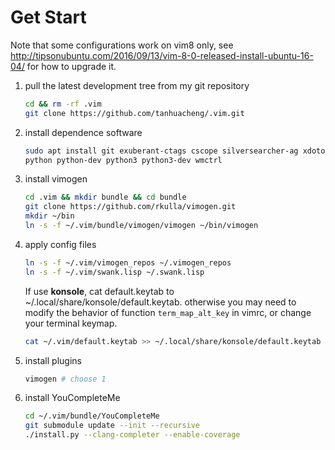 Get Start
====================================================================================================

Note that some configurations work on vim8 only, see
http://tipsonubuntu.com/2016/09/13/vim-8-0-released-install-ubuntu-16-04/ for how to upgrade it.


1. pull the latest development tree from my git repository

    ```sh
    cd && rm -rf .vim
    git clone https://github.com/tanhuacheng/.vim.git
    ```

2. install dependence software

    ```sh
    sudo apt install git exuberant-ctags cscope silversearcher-ag xdotool build-essential cmake \
    python python-dev python3 python3-dev wmctrl
    ```

3. install vimogen

    ```sh
    cd .vim && mkdir bundle && cd bundle
    git clone https://github.com/rkulla/vimogen.git
    mkdir ~/bin
    ln -s -f ~/.vim/bundle/vimogen/vimogen ~/bin/vimogen
    ```

4. apply config files

    ```sh
    ln -s -f ~/.vim/vimogen_repos ~/.vimogen_repos
    ln -s -f ~/.vim/swank.lisp ~/.swank.lisp
    ```
    If use **konsole**, cat default.keytab to ~/.local/share/konsole/default.keytab. otherwise you
    may need to modify the behavior of function `term_map_alt_key` in vimrc, or change your terminal
    keymap.

    ```sh
    cat ~/.vim/default.keytab >> ~/.local/share/konsole/default.keytab
    ```

5. install plugins

    ```sh
    vimogen # choose 1
    ```

6. install YouCompleteMe

    ```sh
    cd ~/.vim/bundle/YouCompleteMe
    git submodule update --init --recursive
    ./install.py --clang-completer --enable-coverage
   ```
